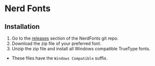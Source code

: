 # Nerd Fonts

## Installation
1. Go to the [releases](https://github.com/ryanoasis/nerd-fonts/releases/tag/v2.2.2)
section of the NerdFonts git repo.
1. Download the zip file of your preferred font.
1. Unzip the zip file and install all Windows compatible TrueType fonts.
  - These files have the `Windows Compatible` suffix.
